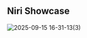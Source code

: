 ## Niri Showcase
![2025-09-15 16-31-13(3)](https://github.com/user-attachments/assets/5a45ec15-e795-4523-9d91-d23830796e66)
